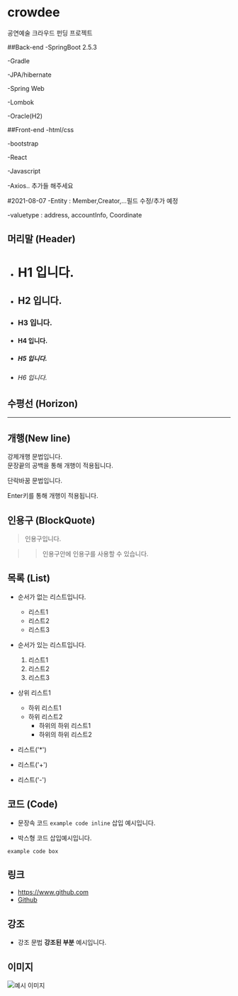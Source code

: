 # crowdee
공연예술 크라우드 펀딩 프로젝트

##Back-end
-SpringBoot 2.5.3

-Gradle

-JPA/hibernate

-Spring Web

-Lombok

-Oracle(H2)

##Front-end
-html/css

-bootstrap

-React

-Javascript

-Axios.. 추가들 해주세요 


#2021-08-07
-Entity : Member,Creator,...필드 수정/추가 예정

-valuetype : address, accountInfo, Coordinate


## 머리말 (Header)
* # H1 입니다.

* ## H2 입니다.

* ### H3 입니다.

* #### H4 입니다.

* ##### H5 입니다.

* ###### H6 입니다.

## 수평선 (Horizon)

***

## 개행(New line)

강제개행 문법입니다.  
문장끝의 공백을 통해 개행이 적용됩니다.

단락바꿈 문법입니다.

Enter키를 통해 개행이 적용됩니다.

## 인용구 (BlockQuote)

> 인용구입니다.

>> 인용구안에 인용구를 사용할 수 있습니다.

## 목록 (List)

* 순서가 없는 리스트입니다.
    * 리스트1
    * 리스트2
    * 리스트3

* 순서가 있는 리스트입니다.
    1. 리스트1
    2. 리스트2
    3. 리스트3

* 상위 리스트1
    * 하위 리스트1
    * 하위 리스트2
        * 하위의 하위 리스트1
        * 하위의 하위 리스트2

* 리스트('*')
+ 리스트('+')
- 리스트('-')

## 코드 (Code)

* 문장속 코드 `example code inline` 삽입 예시입니다.

* 박스형 코드 삽입예시입니다.
```
example code box
```

## 링크

* <https://www.github.com>
* [Github](https://www.github.com)

## 강조

* 강조 문법 **강조된 부분** 예시입니다.




## 이미지

![예시 이미지](https://raw.githubusercontent.com/ByungJun25/Wiki/master/Markdown/example_image.jpg)
